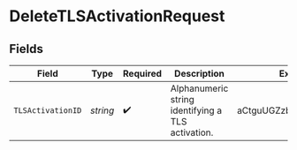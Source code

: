 # DeleteTLSActivationRequest


## Fields

| Field                                             | Type                                              | Required                                          | Description                                       | Example                                           |
| ------------------------------------------------- | ------------------------------------------------- | ------------------------------------------------- | ------------------------------------------------- | ------------------------------------------------- |
| `TLSActivationID`                                 | *string*                                          | :heavy_check_mark:                                | Alphanumeric string identifying a TLS activation. | aCtguUGZzb2W9Euo4moOR                             |